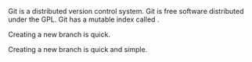 Git is a distributed version control system.
Git is free software distributed under the GPL.
Git has a mutable index called .

Creating a new branch is quick.

Creating a new branch is quick and simple.
